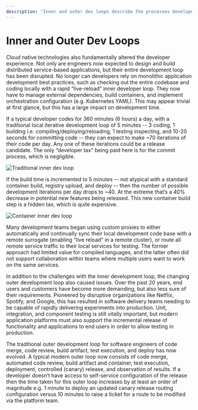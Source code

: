 ```yaml
---
description: "Inner and outer dev loops describe the processes developers repeat to iterate on code. As these loops get more complex, productivity decreases."
---
```


# Inner and Outer Dev Loops

Cloud native technologies also fundamentally altered the developer experience. Not only are engineers now expected to design and build distributed service-based applications, but their entire development loop has been disrupted. No longer can developers rely on monolithic application development best practices, such as checking out the entire codebase and coding locally with a rapid “live-reload” inner developer loop. They now have to manage external dependencies, build containers, and implement orchestration configuration (e.g. Kubernetes YAML). This may appear trivial at first glance, but this has a large impact on development time.

If a typical developer codes for 360 minutes (6 hours) a day, with a traditional local iterative development loop of 5 minutes -- 3 coding, 1 building i.e. compiling/deploying/reloading, 1 testing inspecting, and 10-20 seconds for committing code -- they can expect to make ~70 iterations of their code per day. Any one of these iterations could be a release candidate. The only “developer tax” being paid here is for the commit process, which is negligible.

![Traditional inner dev loop](../../../images/trad-inner-dev-loop.png)

If the build time is incremented to 5 minutes -- not atypical with a standard container build, registry upload, and deploy -- then the number of possible development iterations per day drops to ~40. At the extreme that’s a 40% decrease in potential new features being released. This new container build step is a hidden tax, which is quite expensive.

![Container inner dev loop](../../../images/container-inner-dev-loop.png)

Many development teams began using custom proxies to either automatically and continually sync their local development code base with a remote surrogate (enabling “live reload” in a remote cluster), or route all remote service traffic to their local services for testing. The former approach had limited value for compiled languages, and the latter often did not support collaboration within teams where multiple users want to work on the same services.

In addition to the challenges with the inner development loop, the changing outer development loop also caused issues. Over the past 20 years, end users and customers have become more demanding, but also less sure of their requirements. Pioneered by disruptive organizations like Netflix, Spotify, and Google, this has resulted in software delivery teams needing to be capable of rapidly delivering experiments into production. Unit, integration, and component testing is still vitally important, but modern application platforms must also support the incremental release of functionality and applications to end users in order to allow testing in production.

The traditional outer development loop for software engineers of code merge, code review, build artifact, test execution, and deploy has now evolved. A typical modern outer loop now consists of code merge, automated code review, build artifact and container, test execution, deployment, controlled (canary) release, and observation of results. If a developer doesn’t have access to self-service configuration of the release then the time taken for this outer loop increases by at least an order of magnitude e.g. 1 minute to deploy an updated canary release routing configuration versus 10 minutes to raise a ticket for a route to be modified via the platform team.